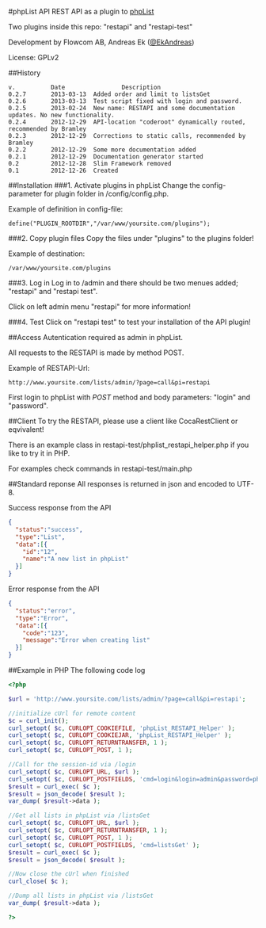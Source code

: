 #phpList API
REST API as a plugin to [phpList](https://www.phplist.com)

Two plugins inside this repo: "restapi" and "restapi-test"

Development by Flowcom AB, Andreas Ek ([@EkAndreas](https://twitter.com/ekandreas))

License: GPLv2

##History
```
v.			Date				Description
0.2.7		2013-03-13	Added order and limit to listsGet
0.2.6		2013-03-13	Test script fixed with login and password.
0.2.5		2013-02-24	New name: RESTAPI and some documentation updates. No new functionality.
0.2.4		2012-12-29	API-location "coderoot" dynamically routed, recommended by Bramley
0.2.3		2012-12-29	Corrections to static calls, recommended by Bramley
0.2.2		2012-12-29	Some more documentation added
0.2.1		2012-12-29	Documentation generator started
0.2			2012-12-28	Slim Framework removed
0.1			2012-12-26	Created
```

##Installation
###1. Activate plugins in phpList
Change the config-parameter for plugin folder in /config/config.php.

Example of definition in config-file:
```
define("PLUGIN_ROOTDIR","/var/www/yoursite.com/plugins");
```

###2. Copy plugin files
Copy the files under "plugins" to the plugins folder!

Example of destination:
```
/var/www/yoursite.com/plugins
```

###3. Log in
Log in to /admin and there should be two menues added; "restapi" and "restapi test".

Click on left admin menu "restapi" for more information!

###4. Test
Click on "restapi test" to test your installation of the API plugin!

##Access
Autentication required as admin in phpList.

All requests to the RESTAPI is made by method POST.

Example of RESTAPI-Url:
```
http://www.yoursite.com/lists/admin/?page=call&pi=restapi
```

First login to phpList with *POST* method and body parameters: "login" and "password".


##Client
To try the RESTAPI, please use a client like CocaRestClient or eqvivalent!

There is an example class in restapi-test/phplist_restapi_helper.php if you like to try it in PHP.

For examples check commands in restapi-test/main.php

##Standard reponse
All responses is returned in json and encoded to UTF-8.

Success response from the API
```json
{
  "status":"success",
  "type":"List",
  "data":[{
    "id":"12",
    "name":"A new list in phpList"
  }]
}
```
Error response from the API
```json
{
  "status":"error",
  "type":"Error",
  "data":[{
    "code":"123",
    "message":"Error when creating list"
  }]
}
```


##Example in PHP
The following code log

```php
<?php

$url = 'http://www.yoursite.com/lists/admin/?page=call&pi=restapi';

//initialize cUrl for remote content
$c = curl_init();
curl_setopt( $c, CURLOPT_COOKIEFILE, 'phpList_RESTAPI_Helper' );
curl_setopt( $c, CURLOPT_COOKIEJAR, 'phpList_RESTAPI_Helper' );
curl_setopt( $c, CURLOPT_RETURNTRANSFER, 1 );
curl_setopt( $c, CURLOPT_POST, 1 );

//Call for the session-id via /login 
curl_setopt( $c, CURLOPT_URL, $url );
curl_setopt( $c, CURLOPT_POSTFIELDS, 'cmd=login&login=admin&password=phplist' );
$result = curl_exec( $c );
$result = json_decode( $result );
var_dump( $result->data ); 

//Get all lists in phpList via /listsGet
curl_setopt( $c, CURLOPT_URL, $url );
curl_setopt( $c, CURLOPT_RETURNTRANSFER, 1 );
curl_setopt( $c, CURLOPT_POST, 1 );
curl_setopt( $c, CURLOPT_POSTFIELDS, 'cmd=listsGet' );
$result = curl_exec( $c );
$result = json_decode( $result );

//Now close the cUrl when finished 
curl_close( $c );

//Dump all lists in phpList via /listsGet
var_dump( $result->data );

?>
```
